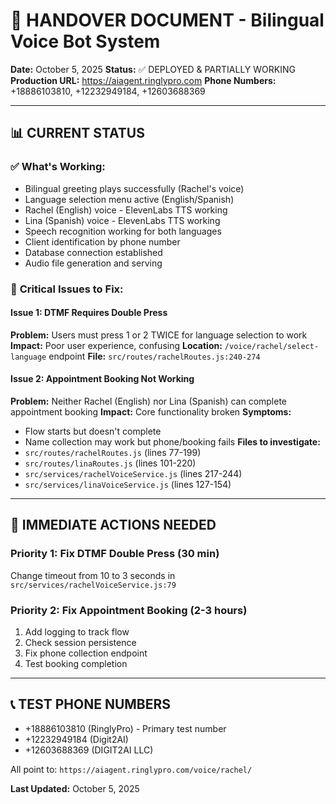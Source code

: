 # 🔄 HANDOVER DOCUMENT - Bilingual Voice Bot System

**Date:** October 5, 2025
**Status:** ✅ DEPLOYED & PARTIALLY WORKING
**Production URL:** https://aiagent.ringlypro.com
**Phone Numbers:** +18886103810, +12232949184, +12603688369

---

## 📊 CURRENT STATUS

### ✅ **What's Working:**
- Bilingual greeting plays successfully (Rachel's voice)
- Language selection menu active (English/Spanish)
- Rachel (English) voice - ElevenLabs TTS working
- Lina (Spanish) voice - ElevenLabs TTS working
- Speech recognition working for both languages
- Client identification by phone number
- Database connection established
- Audio file generation and serving

### 🔴 **Critical Issues to Fix:**

#### **Issue 1: DTMF Requires Double Press**
**Problem:** Users must press 1 or 2 TWICE for language selection to work
**Impact:** Poor user experience, confusing
**Location:** `/voice/rachel/select-language` endpoint
**File:** `src/routes/rachelRoutes.js:240-274`

#### **Issue 2: Appointment Booking Not Working**
**Problem:** Neither Rachel (English) nor Lina (Spanish) can complete appointment booking
**Impact:** Core functionality broken
**Symptoms:**
- Flow starts but doesn't complete
- Name collection may work but phone/booking fails
**Files to investigate:**
- `src/routes/rachelRoutes.js` (lines 77-199)
- `src/routes/linaRoutes.js` (lines 101-220)
- `src/services/rachelVoiceService.js` (lines 217-244)
- `src/services/linaVoiceService.js` (lines 127-154)

---

## 🎯 IMMEDIATE ACTIONS NEEDED

### **Priority 1: Fix DTMF Double Press (30 min)**
Change timeout from 10 to 3 seconds in `src/services/rachelVoiceService.js:79`

### **Priority 2: Fix Appointment Booking (2-3 hours)**
1. Add logging to track flow
2. Check session persistence
3. Fix phone collection endpoint
4. Test booking completion

---

## 📞 TEST PHONE NUMBERS

- +18886103810 (RinglyPro) - Primary test number
- +12232949184 (Digit2AI)
- +12603688369 (DIGIT2AI LLC)

All point to: `https://aiagent.ringlypro.com/voice/rachel/`

**Last Updated:** October 5, 2025
